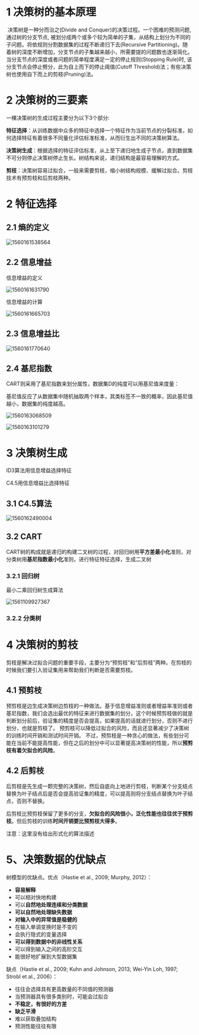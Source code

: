 # 1 决策树的基本原理

​		决策树是一种分而治之(Divide and Conquer)的决策过程。一个困难的预测问题, 通过树的分支节点, 被划分成两个或多个较为简单的子集，从结构上划分为不同的子问题。将依规则分割数据集的过程不断递归下去(Recursive Partitioning)。随着树的深度不断增加，分支节点的子集越来越小，所需要提的问题数也逐渐简化。当分支节点的深度或者问题的简单程度满足一定的停止规则(Stopping Rule)时, 该分支节点会停止劈分，此为自上而下的停止阈值(Cutoff Threshold)法；有些决策树也使用自下而上的剪枝(Pruning)法。



# 2 决策树的三要素

一棵决策树的生成过程主要分为以下3个部分:  

**特征选择**：从训练数据中众多的特征中选择一个特征作为当前节点的分裂标准，如何选择特征有着很多不同量化评估标准标准，从而衍生出不同的决策树算法。 

**决策树生成**：根据选择的特征评估标准，从上至下递归地生成子节点，直到数据集不可分则停止决策树停止生长。树结构来说，递归结构是最容易理解的方式。 

**剪枝**：决策树容易过拟合，一般来需要剪枝，缩小树结构规模、缓解过拟合。剪枝技术有预剪枝和后剪枝两种。



# 2 特征选择

## 2.1 熵的定义

![1560161538564](.\images\1560161538564.png)

## 2.2 信息增益

信息增益的定义

![1560161631790](.\images\1560161631790.png)



信息增益的计算

![1560161665703](.\images\1560161665703.png)



## 2.3 信息增益比

![1560161770640](.\images\1560161770640.png)



## 2.4 基尼指数

CART则采用了基尼指数来划分属性，数据集D的纯度可以用基尼值来度量：

基尼值反应了从数据集中随机抽取两个样本，其类标签不一致的概率，因此基尼值越小，数据集的纯度越高。

![1560163068509](.\images\1560163068509.png)

![1560163101279](.\images\1560163101279.png)



# 3 决策树生成

ID3算法用信息增益选择特征

C4.5用信息增益比选择特征

## 3.1  C4.5算法

![1560162490004](.\images\1560162490004.png)



## 3.2 CART

​		CART树的构成就是递归的构建二叉树的过程，对回归树用**平方差最小化**准则，对分类树用**基尼指数最小化**准则，进行特征特征选择，生成二叉树

### 3.2.1 回归树

最小二乘回归树生成算法

![1561109927367](.\images\1561109927367.png)

### 3.2.2 分类树





# 4 决策树的剪枝

剪枝是解决过拟合问题的重要手段，主要分为“预剪枝”和“后剪枝”两种。在剪枝的时候我们要引入验证集用来帮助我们判断是否需要剪枝。

## 4.1 预剪枝

预剪枝是边生成决策树边剪枝的一种做法。基于信息增益准则或者增益率准则或者基尼指数，我们会选出最优的特征来进行数据集的划分，这个时候预剪枝做的就是判断划分前后，验证集的精度是否会提高，如果提高的话就进行划分，否则不进行划分，也就是剪枝了。 
预剪枝可以降低过拟合的风险，而且还显著减少了决策树的训练时间开销和测试时间开销。 
不过，预剪枝是一种贪心的做法，有些划分可能在当前不能提高性能，但在之后的划分中可以显著提高决策树的性能，所以**预剪枝有着欠拟合的风险**。

## 4.2 后剪枝

后剪枝是先生成一颗完整的决策树，然后自底向上地进行剪枝，判断某个分支结点替换为叶子结点后是否会提高验证集的精度，可以提高则将分支结点替换为叶子结点，否则不替换。 

后剪枝比预剪枝保留了更多的分支，**欠拟合的风险很小，泛化性能也往往优于预剪枝**。但后剪枝的训练**时间开销要比预剪枝大得多**。



注意：这里没有给出形式化的算法描述



# 5、决策数据的优缺点

树模型的优缺点。优点（Hastie et al., 2009; Murphy, 2012）：

- **容易解释**
- 可以相对快地构建
- 可以**自然地处理连续和分类数据**
- **可以自然地处理缺失数据**
- **对输入中的异常值是稳健的**
- 在输入单调变换时是不变的
- 会执行隐式的变量选择
- **可以得到数据中的非线性关系**
- 可以得到输入之间的高阶交互
- 能很好地扩展到大型数据集



缺点（Hastie et al., 2009; Kuhn and Johnson, 2013; Wei-Yin Loh, 1997; Strobl et al., 2006）：

- 往往会选择具有更高数量的不同值的预测器
- 当预测器具有很多类别时，可能会过拟合
- **不稳定，有很好的方差**
- **缺乏平滑**
- 难以获取叠加结构
- 预测性能往往有限